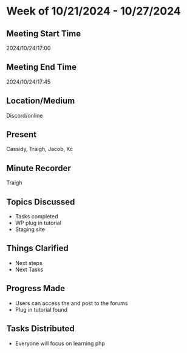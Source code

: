# Week of 10/21/2024 - 10/27/2024

## Meeting Start Time

2024/10/24/17:00

## Meeting End Time

2024/10/24/17:45

## Location/Medium

Discord/online

## Present

Cassidy, Traigh, Jacob, Kc

## Minute Recorder

Traigh

## Topics Discussed

- Tasks completed
- WP plug in tutorial
- Staging site

## Things Clarified

- Next steps 
- Next Tasks

## Progress Made

- Users can access the and post to the forums
- Plug in tutorial found

## Tasks Distributed

- Everyone will focus on learning php